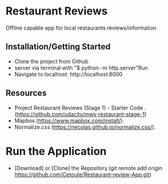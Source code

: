 # Restaurant Reviews

Offline capable app for local restaurants reviews/information

## Installation/Getting Started

* Clone the project from Github
* server via terminal with "$ python -m http.server"Run 
* Navigate to localhost: http://localhost:8000
                
## Resources
* Project Restaurant Reviews (Stage 1) - Starter Code .(https://github.com/udacity/mws-restaurant-stage-1)
* Mapbox (https://www.mapbox.com/install/).
* Normalize.css (https://necolas.github.io/normalize.css/).
 
# Run the Application
* [Download] or [Clone] the Repository.(git remote add origin https://github.com/Cetoute/Restaurant-review-App.git)
 